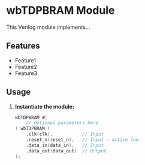 # wbTDPBRAM Module

This Verilog module implements...

## Features

* Feature1
* Feature2
* Feature3

## Usage

1. **Instantiate the module:**

   ```verilog
   wbTDPBRAM #(
       // Optional parameters here 
   ) wbTDPBRAM (
       .clk(clk),           // Input
       .reset_n(reset_n),   // Input - active low
       .data_in(data_in),   // Input
       .data_out(data_out)  // Output
   );